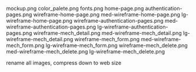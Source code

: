mockup.png
color_palete.png
fonts.png
home-page.png
authentication-pages.png
wireframe-home-page.png
med-wireframe-home-page.png
lg-wireframe-home-page.png
wireframe-authentication-pages.png
med-wireframe-authentication-pages.png
lg-wireframe-authentication-pages.png
wireframe-mech_detail.png
med-wireframe-mech_detail.png
lg-wireframe-mech_detail.png
wireframe-mech_form.png
med-wireframe-mech_form.png
lg-wireframe-mech_form.png
wireframe-mech_delete.png
med-wireframe-mech_delete.png
lg-wireframe-mech_delete.png


rename all images, compress down to web size